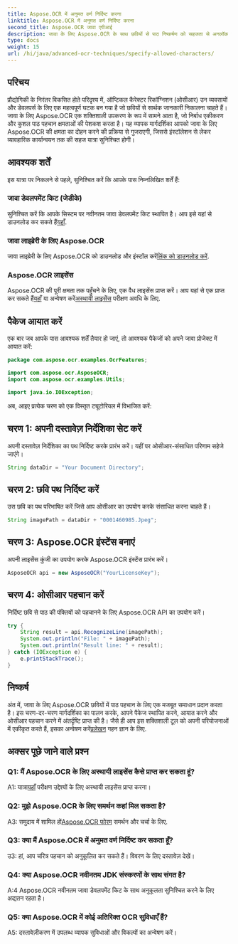 ```yaml
---
title: Aspose.OCR में अनुमत वर्ण निर्दिष्ट करना
linktitle: Aspose.OCR में अनुमत वर्ण निर्दिष्ट करना
second_title: Aspose.OCR जावा एपीआई
description: जावा के लिए Aspose.OCR के साथ छवियों से पाठ निष्कर्षण को सहजता से अनलॉक करें। कुशल एकीकरण के लिए हमारी चरण-दर-चरण मार्गदर्शिका का पालन करें।
type: docs
weight: 15
url: /hi/java/advanced-ocr-techniques/specify-allowed-characters/
---
```

## परिचय

प्रौद्योगिकी के निरंतर विकसित होते परिदृश्य में, ऑप्टिकल कैरेक्टर रिकॉग्निशन (ओसीआर) उन व्यवसायों और डेवलपर्स के लिए एक महत्वपूर्ण घटक बन गया है जो छवियों से सार्थक जानकारी निकालना चाहते हैं। जावा के लिए Aspose.OCR एक शक्तिशाली उपकरण के रूप में सामने आता है, जो निर्बाध एकीकरण और कुशल पाठ पहचान क्षमताओं की पेशकश करता है। यह व्यापक मार्गदर्शिका आपको जावा के लिए Aspose.OCR की क्षमता का दोहन करने की प्रक्रिया से गुजराएगी, जिससे इंस्टॉलेशन से लेकर व्यावहारिक कार्यान्वयन तक की सहज यात्रा सुनिश्चित होगी।

## आवश्यक शर्तें

इस यात्रा पर निकलने से पहले, सुनिश्चित करें कि आपके पास निम्नलिखित शर्तें हैं:

### जावा डेवलपमेंट किट (जेडीके)

 सुनिश्चित करें कि आपके सिस्टम पर नवीनतम जावा डेवलपमेंट किट स्थापित है। आप इसे यहां से डाउनलोड कर सकते हैं[यहाँ](https://www.oracle.com/java/technologies/javase-downloads.html).

### जावा लाइब्रेरी के लिए Aspose.OCR

 जावा लाइब्रेरी के लिए Aspose.OCR को डाउनलोड और इंस्टॉल करें[लिंक को डाउनलोड करें](https://releases.aspose.com/ocr/java/).

### Aspose.OCR लाइसेंस

 Aspose.OCR की पूरी क्षमता तक पहुँचने के लिए, एक वैध लाइसेंस प्राप्त करें। आप यहां से एक प्राप्त कर सकते हैं[यहाँ](https://purchase.aspose.com/buy) या अन्वेषण करें[अस्थायी लाइसेंस](https://purchase.aspose.com/temporary-license/) परीक्षण अवधि के लिए.

## पैकेज आयात करें

एक बार जब आपके पास आवश्यक शर्तें तैयार हो जाएं, तो आवश्यक पैकेजों को अपने जावा प्रोजेक्ट में आयात करें:

```java
package com.aspose.ocr.examples.OcrFeatures;

import com.aspose.ocr.AsposeOCR;
import com.aspose.ocr.examples.Utils;

import java.io.IOException;
```

अब, आइए प्रत्येक चरण को एक विस्तृत ट्यूटोरियल में विभाजित करें:

## चरण 1: अपनी दस्तावेज़ निर्देशिका सेट करें

अपनी दस्तावेज़ निर्देशिका का पथ निर्दिष्ट करके प्रारंभ करें। यहीं पर ओसीआर-संसाधित परिणाम सहेजे जाएंगे।

```java
String dataDir = "Your Document Directory";
```

## चरण 2: छवि पथ निर्दिष्ट करें

उस छवि का पथ परिभाषित करें जिसे आप ओसीआर का उपयोग करके संसाधित करना चाहते हैं।

```java
String imagePath = dataDir + "0001460985.Jpeg";
```

## चरण 3: Aspose.OCR इंस्टेंस बनाएं

अपनी लाइसेंस कुंजी का उपयोग करके Aspose.OCR इंस्टेंस प्रारंभ करें।

```java
AsposeOCR api = new AsposeOCR("YourLicenseKey");
```

## चरण 4: ओसीआर पहचान करें

निर्दिष्ट छवि से पाठ की पंक्तियों को पहचानने के लिए Aspose.OCR API का उपयोग करें।

```java
try {
    String result = api.RecognizeLine(imagePath);
    System.out.println("File: " + imagePath);
    System.out.println("Result line: " + result);
} catch (IOException e) {
    e.printStackTrace();
}
```

## निष्कर्ष

 अंत में, जावा के लिए Aspose.OCR छवियों में पाठ पहचान के लिए एक मजबूत समाधान प्रदान करता है। इस चरण-दर-चरण मार्गदर्शिका का पालन करके, आपने पैकेज स्थापित करने, आयात करने और ओसीआर पहचान करने में अंतर्दृष्टि प्राप्त की है। जैसे ही आप इस शक्तिशाली टूल को अपनी परियोजनाओं में एकीकृत करते हैं, इसका अन्वेषण करें[प्रलेखन](https://reference.aspose.com/ocr/java/) गहन ज्ञान के लिए.

## अक्सर पूछे जाने वाले प्रश्न

### Q1: मैं Aspose.OCR के लिए अस्थायी लाइसेंस कैसे प्राप्त कर सकता हूं?

 A1: यात्रा[यहाँ](https://purchase.aspose.com/temporary-license/) परीक्षण उद्देश्यों के लिए अस्थायी लाइसेंस प्राप्त करना।

### Q2: मुझे Aspose.OCR के लिए समर्थन कहां मिल सकता है?

 A3: समुदाय में शामिल हों[Aspose.OCR फोरम](https://forum.aspose.com/c/ocr/16) समर्थन और चर्चा के लिए.

### Q3: क्या मैं Aspose.OCR में अनुमत वर्ण निर्दिष्ट कर सकता हूँ?

उ3: हां, आप चरित्र पहचान को अनुकूलित कर सकते हैं। विवरण के लिए दस्तावेज़ देखें।

### Q4: क्या Aspose.OCR नवीनतम JDK संस्करणों के साथ संगत है?

A:4 Aspose.OCR नवीनतम जावा डेवलपमेंट किट के साथ अनुकूलता सुनिश्चित करने के लिए अद्यतन रहता है।

### Q5: क्या Aspose.OCR में कोई अतिरिक्त OCR सुविधाएँ हैं?

A5: दस्तावेज़ीकरण में उपलब्ध व्यापक सुविधाओं और विकल्पों का अन्वेषण करें।